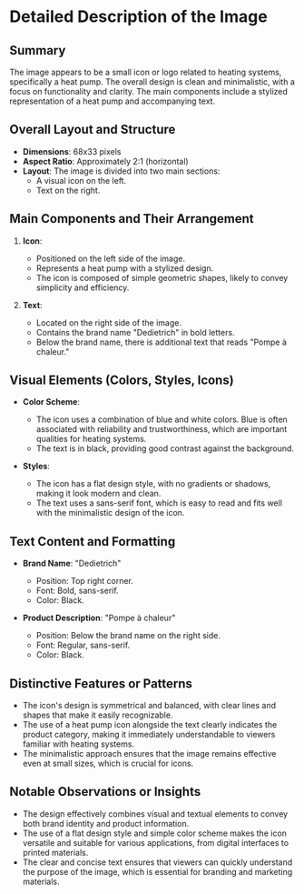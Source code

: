# Detailed Description of the Image

## Summary
The image appears to be a small icon or logo related to heating systems, specifically a heat pump. The overall design is clean and minimalistic, with a focus on functionality and clarity. The main components include a stylized representation of a heat pump and accompanying text.

## Overall Layout and Structure
- **Dimensions**: 68x33 pixels
- **Aspect Ratio**: Approximately 2:1 (horizontal)
- **Layout**: The image is divided into two main sections:
  - A visual icon on the left.
  - Text on the right.

## Main Components and Their Arrangement
1. **Icon**:
   - Positioned on the left side of the image.
   - Represents a heat pump with a stylized design.
   - The icon is composed of simple geometric shapes, likely to convey simplicity and efficiency.

2. **Text**:
   - Located on the right side of the image.
   - Contains the brand name "Dedietrich" in bold letters.
   - Below the brand name, there is additional text that reads "Pompe à chaleur."

## Visual Elements (Colors, Styles, Icons)
- **Color Scheme**:
  - The icon uses a combination of blue and white colors. Blue is often associated with reliability and trustworthiness, which are important qualities for heating systems.
  - The text is in black, providing good contrast against the background.

- **Styles**:
  - The icon has a flat design style, with no gradients or shadows, making it look modern and clean.
  - The text uses a sans-serif font, which is easy to read and fits well with the minimalistic design of the icon.

## Text Content and Formatting
- **Brand Name**: "Dedietrich"
  - Position: Top right corner.
  - Font: Bold, sans-serif.
  - Color: Black.

- **Product Description**: "Pompe à chaleur"
  - Position: Below the brand name on the right side.
  - Font: Regular, sans-serif.
  - Color: Black.

## Distinctive Features or Patterns
- The icon's design is symmetrical and balanced, with clear lines and shapes that make it easily recognizable.
- The use of a heat pump icon alongside the text clearly indicates the product category, making it immediately understandable to viewers familiar with heating systems.
- The minimalistic approach ensures that the image remains effective even at small sizes, which is crucial for icons.

## Notable Observations or Insights
- The design effectively combines visual and textual elements to convey both brand identity and product information.
- The use of a flat design style and simple color scheme makes the icon versatile and suitable for various applications, from digital interfaces to printed materials.
- The clear and concise text ensures that viewers can quickly understand the purpose of the image, which is essential for branding and marketing materials.